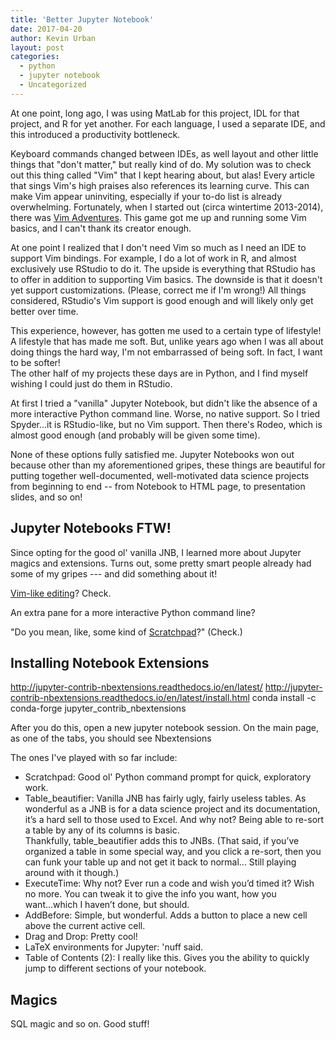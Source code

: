 ```yaml
---
title: 'Better Jupyter Notebook'
date: 2017-04-20
author: Kevin Urban
layout: post
categories:
  - python
  - jupyter notebook
  - Uncategorized
---
```


At one point, long ago, I was using MatLab for this project, IDL for that project, and R for yet another.  For each language, I 
used a separate IDE, and this introduced a productivity bottleneck.  

Keyboard commands changed between IDEs, as well layout and other little things that "don't matter," but really kind of do.
My solution was to check out this thing called "Vim" that I kept hearing about, but alas! Every article that sings Vim's high praises also 
references its learning curve.  This can make Vim appear uninviting, especially if your to-do list is already overwhelming.  Fortunately,
when I started out (circa wintertime 2013-2014), there was [Vim Adventures](https://vim-adventures.com/).  This game got me up and running
some Vim basics, and I can't thank its creator enough.

At one point I realized that I don't need Vim so much as I need an IDE to support Vim bindings.  For example, I do a lot of 
work in R, and almost exclusively use RStudio to do it. The upside is everything that RStudio has to offer in addition to supporting Vim basics.
The downside is that it doesn't yet support customizations. (Please, correct me if I'm wrong!) All things considered, RStudio's Vim support is 
good enough and will likely only get better over time.

This experience, however, has gotten me used to a certain type of lifestyle!  A lifestyle that has made me soft.  But, unlike 
years ago when I was all about doing things the hard way, I'm not embarrassed of being soft.  In fact, I want to be softer!  
The other half of my projects these days are in Python, and I find myself wishing I could just do them in RStudio.  

At first I tried a "vanilla" Jupyter Notebook, but didn't like the absence of a more interactive Python command line.  Worse, no native 
support.  So I tried Spyder...it is RStudio-like, but no Vim support.  Then there's Rodeo, which is almost good enough (and probably
will be given some time).   

None of these options fully satisfied me.  Jupyter Notebooks won out because other than my aforementioned gripes, these things are
beautiful for putting together well-documented, well-motivated data science projects from beginning to end -- from Notebook to HTML
page, to presentation slides, and so on!

## Jupyter Notebooks FTW!
Since opting for the good ol' vanilla JNB, I learned more about Jupyter magics and extensions.  Turns out, some pretty smart people 
already had some of my gripes --- and did something about it!  

[Vim-like editing](https://github.com/lambdalisue/jupyter-vim-binding)?  Check.  

An extra pane for a more interactive Python command line?  

"Do you mean, like, some kind of [Scratchpad](https://github.com/minrk/nbextension-scratchpad)?" (Check.)

## Installing Notebook Extensions
http://jupyter-contrib-nbextensions.readthedocs.io/en/latest/
http://jupyter-contrib-nbextensions.readthedocs.io/en/latest/install.html
conda install -c conda-forge jupyter_contrib_nbextensions

After you do this, open a new jupyter notebook session.  On the main page, as one of the tabs, you should see Nbextensions

The ones I've played with so far include:

* Scratchpad:  Good ol' Python command prompt for quick, exploratory work.
* Table_beautifier:  Vanilla JNB has fairly ugly, fairly useless tables.  As wonderful as a JNB is for a data science project and 
its documentation, it’s a hard sell to those used to Excel.  And why not?  Being able to re-sort a table by any of its columns is basic.  
Thankfully, table_beautifier adds this to JNBs.  (That said, if you’ve organized a table in some special way, and you click a re-sort, 
then you can funk your table up and not get it back to normal... Still playing around with it though.)
* ExecuteTime:  Why not?  Ever run a code and wish you’d timed it?  Wish no more.  You can tweak it to give the info you want, how you want...which I haven’t done, but should.
* AddBefore:  Simple, but wonderful.  Adds a button to place a new cell above the current active cell.
* Drag and Drop:  Pretty cool!
* LaTeX environments for Jupyter:  'nuff said.
* Table of Contents (2):  I really like this.  Gives you the ability to quickly jump to different sections of your notebook.


## Magics
SQL magic and so on.  Good stuff!




